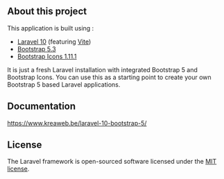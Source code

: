 ## About this project

This application is built using :
<ul>
    <li><a href="https://laravel.com/" target="_blank">Laravel 10</a> (featuring <a href="https://vitejs.dev/" target="_blank">Vite</a>)</li>
    <li><a href="https://getbootstrap.com/" target="_blank">Bootstrap 5.3</a></li>
    <li><a href="https://icons.getbootstrap.com/" target="_blank">Bootstrap Icons 1.11.1</a></li>
</ul>

It is just a fresh Laravel installation with integrated Bootstrap 5 and Bootstrap Icons.
You can use this as a starting point to create your own Bootstrap 5 based Laravel applications.

## Documentation

<a href="https://www.kreaweb.be/laravel-10-bootstrap-5/" target="_blank">https://www.kreaweb.be/laravel-10-bootstrap-5/</a>

## License

The Laravel framework is open-sourced software licensed under the [MIT license](https://opensource.org/licenses/MIT).
